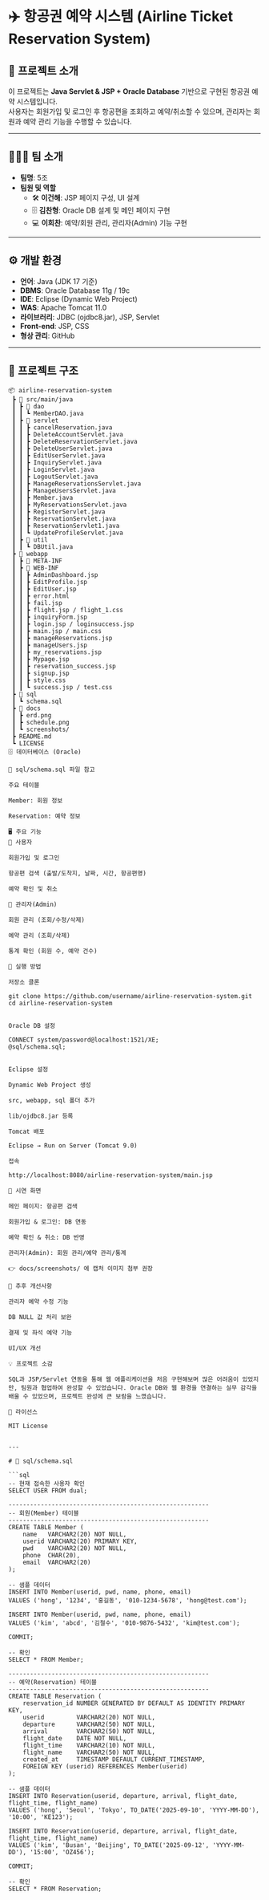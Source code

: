 # ✈️ 항공권 예약 시스템 (Airline Ticket Reservation System)

## 📌 프로젝트 소개
이 프로젝트는 **Java Servlet & JSP + Oracle Database** 기반으로 구현된 항공권 예약 시스템입니다.  
사용자는 회원가입 및 로그인 후 항공편을 조회하고 예약/취소할 수 있으며, 관리자는 회원과 예약 관리 기능을 수행할 수 있습니다.  

---

## 👨‍👩‍👦 팀 소개
- **팀명**: 5조
- **팀원 및 역할**
  - 🛠️ **이건해**: JSP 페이지 구성, UI 설계  
  - 🗄️ **김찬형**: Oracle DB 설계 및 메인 페이지 구현  
  - 💻 **이희찬**: 예약/회원 관리, 관리자(Admin) 기능 구현  

---

## ⚙️ 개발 환경
- **언어**: Java (JDK 17 기준)  
- **DBMS**: Oracle Database 11g / 19c  
- **IDE**: Eclipse (Dynamic Web Project)  
- **WAS**: Apache Tomcat 11.0  
- **라이브러리**: JDBC (ojdbc8.jar), JSP, Servlet  
- **Front-end**: JSP, CSS  
- **형상 관리**: GitHub  

---

## 📂 프로젝트 구조
```plaintext
📦 airline-reservation-system
 ┣ 📂 src/main/java
 ┃ ┣ 📂 dao
 ┃ ┃ ┗ MemberDAO.java
 ┃ ┣ 📂 servlet
 ┃ ┃ ┣ cancelReservation.java
 ┃ ┃ ┣ DeleteAccountServlet.java
 ┃ ┃ ┣ DeleteReservationServlet.java
 ┃ ┃ ┣ DeleteUserServlet.java
 ┃ ┃ ┣ EditUserServlet.java
 ┃ ┃ ┣ InquiryServlet.java
 ┃ ┃ ┣ LoginServlet.java
 ┃ ┃ ┣ LogoutServlet.java
 ┃ ┃ ┣ ManageReservationsServlet.java
 ┃ ┃ ┣ ManageUsersServlet.java
 ┃ ┃ ┣ Member.java
 ┃ ┃ ┣ MyReservationsServlet.java
 ┃ ┃ ┣ RegisterServlet.java
 ┃ ┃ ┣ ReservationServlet.java
 ┃ ┃ ┣ ReservationServlet1.java
 ┃ ┃ ┗ UpdateProfileServlet.java
 ┃ ┣ 📂 util
 ┃ ┃ ┗ DBUtil.java
 ┣ 📂 webapp
 ┃ ┣ 📂 META-INF
 ┃ ┣ 📂 WEB-INF
 ┃ ┃ ┣ AdminDashboard.jsp
 ┃ ┃ ┣ EditProfile.jsp
 ┃ ┃ ┣ EditUser.jsp
 ┃ ┃ ┣ error.html
 ┃ ┃ ┣ fail.jsp
 ┃ ┃ ┣ flight.jsp / flight_1.css
 ┃ ┃ ┣ inquiryForm.jsp
 ┃ ┃ ┣ login.jsp / loginsuccess.jsp
 ┃ ┃ ┣ main.jsp / main.css
 ┃ ┃ ┣ manageReservations.jsp
 ┃ ┃ ┣ manageUsers.jsp
 ┃ ┃ ┣ my_reservations.jsp
 ┃ ┃ ┣ Mypage.jsp
 ┃ ┃ ┣ reservation_success.jsp
 ┃ ┃ ┣ signup.jsp
 ┃ ┃ ┣ style.css
 ┃ ┃ ┗ success.jsp / test.css
 ┣ 📂 sql
 ┃ ┗ schema.sql
 ┣ 📂 docs
 ┃ ┣ erd.png
 ┃ ┣ schedule.png
 ┃ ┗ screenshots/
 ┣ README.md
 ┗ LICENSE
🗄️ 데이터베이스 (Oracle)

📌 sql/schema.sql 파일 참고

주요 테이블

Member: 회원 정보

Reservation: 예약 정보

🖥️ 주요 기능
👤 사용자

회원가입 및 로그인

항공편 검색 (출발/도착지, 날짜, 시간, 항공편명)

예약 확인 및 취소

🔑 관리자(Admin)

회원 관리 (조회/수정/삭제)

예약 관리 (조회/삭제)

통계 확인 (회원 수, 예약 건수)

🚀 실행 방법

저장소 클론

git clone https://github.com/username/airline-reservation-system.git
cd airline-reservation-system


Oracle DB 설정

CONNECT system/password@localhost:1521/XE;
@sql/schema.sql;


Eclipse 설정

Dynamic Web Project 생성

src, webapp, sql 폴더 추가

lib/ojdbc8.jar 등록

Tomcat 배포

Eclipse → Run on Server (Tomcat 9.0)

접속

http://localhost:8080/airline-reservation-system/main.jsp

🎥 시연 화면

메인 페이지: 항공편 검색

회원가입 & 로그인: DB 연동

예약 확인 & 취소: DB 반영

관리자(Admin): 회원 관리/예약 관리/통계

👉 docs/screenshots/ 에 캡처 이미지 첨부 권장

🔧 추후 개선사항

관리자 예약 수정 기능

DB NULL 값 처리 보완

결제 및 좌석 예약 기능

UI/UX 개선

💡 프로젝트 소감

SQL과 JSP/Servlet 연동을 통해 웹 애플리케이션을 처음 구현해보며 많은 어려움이 있었지만, 팀원과 협업하여 완성할 수 있었습니다. Oracle DB와 웹 환경을 연결하는 실무 감각을 배울 수 있었으며, 프로젝트 완성에 큰 보람을 느꼈습니다.

📜 라이선스

MIT License


---

# 📜 sql/schema.sql

```sql
-- 현재 접속한 사용자 확인
SELECT USER FROM dual;

--------------------------------------------------------
-- 회원(Member) 테이블
--------------------------------------------------------
CREATE TABLE Member (
    name   VARCHAR2(20) NOT NULL,
    userid VARCHAR2(20) PRIMARY KEY,
    pwd    VARCHAR2(20) NOT NULL,
    phone  CHAR(20),
    email  VARCHAR2(20)
);

-- 샘플 데이터
INSERT INTO Member(userid, pwd, name, phone, email)
VALUES ('hong', '1234', '홍길동', '010-1234-5678', 'hong@test.com');

INSERT INTO Member(userid, pwd, name, phone, email)
VALUES ('kim', 'abcd', '김철수', '010-9876-5432', 'kim@test.com');

COMMIT;

-- 확인
SELECT * FROM Member;

--------------------------------------------------------
-- 예약(Reservation) 테이블
--------------------------------------------------------
CREATE TABLE Reservation (
    reservation_id NUMBER GENERATED BY DEFAULT AS IDENTITY PRIMARY KEY,
    userid         VARCHAR2(20) NOT NULL,
    departure      VARCHAR2(50) NOT NULL,
    arrival        VARCHAR2(50) NOT NULL,
    flight_date    DATE NOT NULL,
    flight_time    VARCHAR2(10) NOT NULL,
    flight_name    VARCHAR2(50) NOT NULL,
    created_at     TIMESTAMP DEFAULT CURRENT_TIMESTAMP,
    FOREIGN KEY (userid) REFERENCES Member(userid)
);

-- 샘플 데이터
INSERT INTO Reservation(userid, departure, arrival, flight_date, flight_time, flight_name)
VALUES ('hong', 'Seoul', 'Tokyo', TO_DATE('2025-09-10', 'YYYY-MM-DD'), '10:00', 'KE123');

INSERT INTO Reservation(userid, departure, arrival, flight_date, flight_time, flight_name)
VALUES ('kim', 'Busan', 'Beijing', TO_DATE('2025-09-12', 'YYYY-MM-DD'), '15:00', 'OZ456');

COMMIT;

-- 확인
SELECT * FROM Reservation;

